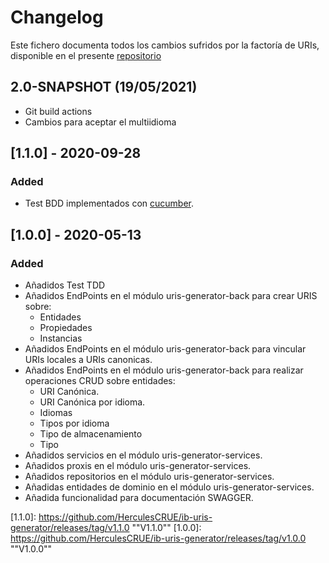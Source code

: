 # Changelog
Este fichero documenta todos los cambios sufridos por la factoría de URIs, disponible en el presente [repositorio](https://github.com/HerculesCRUE/ib-uris-generator)

## 2.0-SNAPSHOT (19/05/2021)

- Git build actions
- Cambios para aceptar el multiidioma


## [1.1.0] - 2020-09-28
### Added
- Test BDD implementados con [cucumber](https://cucumber.io/).

## [1.0.0] - 2020-05-13
### Added
- Añadidos Test TDD
- Añadidos EndPoints en el módulo uris-generator-back para crear URIS sobre:
  - Entidades
  - Propiedades
  - Instancias
- Añadidos EndPoints en el módulo uris-generator-back para vincular URIs locales a URIs canonicas.
- Añadidos EndPoints en el módulo uris-generator-back para realizar operaciones CRUD sobre entidades:
  - URI Canónica.
  - URI Canónica por idioma.
  - Idiomas
  - Tipos por idioma
  - Tipo de almacenamiento
  - Tipo
- Añadidos servicios en el módulo uris-generator-services.
- Añadidos proxis en el módulo uris-generator-services.
- Añadidos repositorios en el módulo uris-generator-services.
- Añadidas entidades de dominio en el módulo uris-generator-services.
- Añadida funcionalidad para documentación SWAGGER.

[1.1.0]: https://github.com/HerculesCRUE/ib-uris-generator/releases/tag/v1.1.0	""V1.1.0""
[1.0.0]: https://github.com/HerculesCRUE/ib-uris-generator/releases/tag/v1.0.0	""V1.0.0""